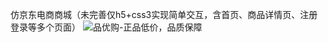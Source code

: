 仿京东电商商城（未完善仅h5+css3实现简单交互，含首页、商品详情页、注册登录等多个页面）
![品优购-正品低价，品质保障](https://user-images.githubusercontent.com/86151888/129468581-cab587d5-c1ed-4738-8955-6270d780f5c5.png)


